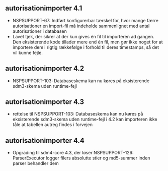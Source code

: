 ## autorisationimporter 4.1
*  NSPSUPPORT-67: Indført konfigurerbar tærskel for, hvor mange færre autorisationer en import-fil må indeholde
   sammenlignet med antal autorisationer i databasen
*  Lavet tjek, der sikrer at der kun gives én fil til importeren ad gangen.
   Den eksisterende kode tillader mere end én fil, men gør ikke noget for at importere dem i rigtig rækkefølge i forhold til deres timestamps, så det vil kunne fejle.

## autorisationimporter 4.2
*  NSPSUPPORT-103: Databaseskema kan nu køres på eksisterende sdm3-skema uden runtime-fejl

## autorisationimporter 4.3
*  rettelse til NSPSUPPORT-103: Databaseskema kan nu køres på eksisterende sdm3-skema uden runtime-fejl
   i 4.2 kan importeren ikke tåle at tabellen autreg findes i forvejen
   
## autorisationimporter 4.4
*  Opgrading til sdm4-core 4.3, der løser
   NSPSUPPORT-126: ParserExecutor logger filers absolutte stier og md5-summer inden parser behandler dem 